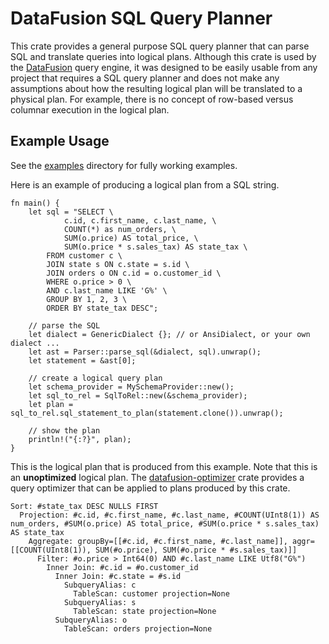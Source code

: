 <!---
  Licensed to the Apache Software Foundation (ASF) under one
  or more contributor license agreements.  See the NOTICE file
  distributed with this work for additional information
  regarding copyright ownership.  The ASF licenses this file
  to you under the Apache License, Version 2.0 (the
  "License"); you may not use this file except in compliance
  with the License.  You may obtain a copy of the License at

    http://www.apache.org/licenses/LICENSE-2.0

  Unless required by applicable law or agreed to in writing,
  software distributed under the License is distributed on an
  "AS IS" BASIS, WITHOUT WARRANTIES OR CONDITIONS OF ANY
  KIND, either express or implied.  See the License for the
  specific language governing permissions and limitations
  under the License.
-->

# DataFusion SQL Query Planner

This crate provides a general purpose SQL query planner that can parse SQL and translate queries into logical
plans. Although this crate is used by the [DataFusion](df) query engine, it was designed to be easily usable from any
project that requires a SQL query planner and does not make any assumptions about how the resulting logical plan
will be translated to a physical plan. For example, there is no concept of row-based versus columnar execution in the
logical plan.

## Example Usage

See the [examples](examples) directory for fully working examples.

Here is an example of producing a logical plan from a SQL string.

```rust,ignore
fn main() {
    let sql = "SELECT \
            c.id, c.first_name, c.last_name, \
            COUNT(*) as num_orders, \
            SUM(o.price) AS total_price, \
            SUM(o.price * s.sales_tax) AS state_tax \
        FROM customer c \
        JOIN state s ON c.state = s.id \
        JOIN orders o ON c.id = o.customer_id \
        WHERE o.price > 0 \
        AND c.last_name LIKE 'G%' \
        GROUP BY 1, 2, 3 \
        ORDER BY state_tax DESC";

    // parse the SQL
    let dialect = GenericDialect {}; // or AnsiDialect, or your own dialect ...
    let ast = Parser::parse_sql(&dialect, sql).unwrap();
    let statement = &ast[0];

    // create a logical query plan
    let schema_provider = MySchemaProvider::new();
    let sql_to_rel = SqlToRel::new(&schema_provider);
    let plan = sql_to_rel.sql_statement_to_plan(statement.clone()).unwrap();

    // show the plan
    println!("{:?}", plan);
}
```

This is the logical plan that is produced from this example. Note that this is an **unoptimized**
logical plan. The [datafusion-optimizer](https://crates.io/crates/datafusion-optimizer) crate provides a query
optimizer that can be applied to plans produced by this crate.

```
Sort: #state_tax DESC NULLS FIRST
  Projection: #c.id, #c.first_name, #c.last_name, #COUNT(UInt8(1)) AS num_orders, #SUM(o.price) AS total_price, #SUM(o.price * s.sales_tax) AS state_tax
    Aggregate: groupBy=[[#c.id, #c.first_name, #c.last_name]], aggr=[[COUNT(UInt8(1)), SUM(#o.price), SUM(#o.price * #s.sales_tax)]]
      Filter: #o.price > Int64(0) AND #c.last_name LIKE Utf8("G%")
        Inner Join: #c.id = #o.customer_id
          Inner Join: #c.state = #s.id
            SubqueryAlias: c
              TableScan: customer projection=None
            SubqueryAlias: s
              TableScan: state projection=None
          SubqueryAlias: o
            TableScan: orders projection=None
```

[df]: https://crates.io/crates/datafusion
